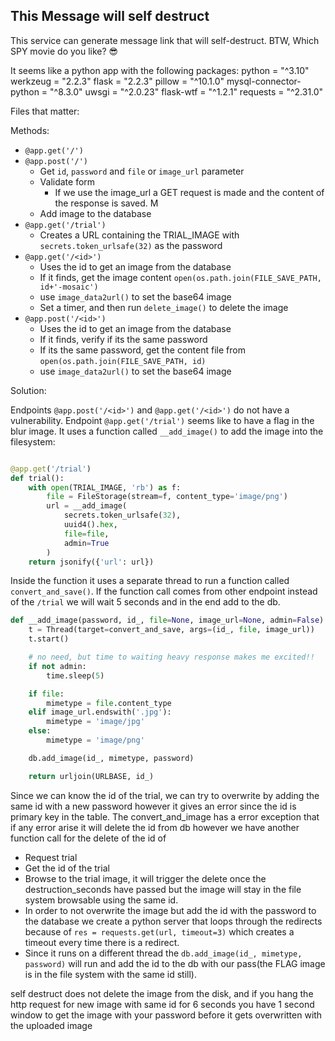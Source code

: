 ## This Message will self destruct

This service can generate message link that will self-destruct. BTW, Which SPY movie do you like? 😎

It seems like a python app with the following packages:
python = "^3.10"
werkzeug = "2.2.3"
flask = "2.2.3"
pillow = "^10.1.0"
mysql-connector-python = "^8.3.0"
uwsgi = "^2.0.23"
flask-wtf = "^1.2.1"
requests = "^2.31.0"


Files that matter:


Methods:
- `@app.get('/')`
- `@app.post('/')`
    - Get `id`, `password` and `file` or `image_url` parameter
    - Validate form
      - If we use the image_url a GET request is made and the content of the response is saved. M
    - Add image to the database
- `@app.get('/trial')`
    - Creates a URL containing the TRIAL_IMAGE with `secrets.token_urlsafe(32)` as the password
- `@app.get('/<id>')`
    - Uses the id to get an image from the database
    - If it finds, get the image content `open(os.path.join(FILE_SAVE_PATH, id+'-mosaic')`
    - use `image_data2url()` to set the base64 image
    - Set a timer, and then run `delete_image()` to delete the image
- `@app.post('/<id>')`
    - Uses the id to get an image from the database
    - If it finds, verify if its the same password
    - If its the same password, get the content file from `open(os.path.join(FILE_SAVE_PATH, id)`
    - use `image_data2url()` to set the base64 image

Solution:

Endpoints `@app.post('/<id>')` and `@app.get('/<id>')` do not have a vulnerability.
Endpoint `@app.get('/trial')` seems like to have a flag in the blur image. It uses a function called `__add_image()` to add the image into the filesystem:

```py

@app.get('/trial')
def trial():
    with open(TRIAL_IMAGE, 'rb') as f:
        file = FileStorage(stream=f, content_type='image/png')
        url = __add_image(
            secrets.token_urlsafe(32),
            uuid4().hex,
            file=file,
            admin=True
        )
    return jsonify({'url': url})
``` 

Inside the function it uses a separate thread to run a function called `convert_and_save()`.
If the function call comes from other endpoint instead of the `/trial` we will wait 5 seconds and in the end add to the db. 


```py
def __add_image(password, id_, file=None, image_url=None, admin=False):
    t = Thread(target=convert_and_save, args=(id_, file, image_url))
    t.start()

    # no need, but time to waiting heavy response makes me excited!!
    if not admin:
        time.sleep(5)

    if file:
        mimetype = file.content_type
    elif image_url.endswith('.jpg'):
        mimetype = 'image/jpg'
    else:
        mimetype = 'image/png'

    db.add_image(id_, mimetype, password)

    return urljoin(URLBASE, id_)
```

Since we can know the id of the trial, we can try to overwrite by adding the same id with a new password however it gives an error since the id is primary key in the table. The convert_and_image has a error exception that if any error arise it will delete the id from db however we have another function call for the delete of the id of 


- Request trial
- Get the id of the trial
- Browse to the trial image, it will trigger the delete once the destruction_seconds have passed but the image will stay in the file system browsable using the same id.
- In order to not overwrite the image but add the id with the password to the database we create a python server that loops through the redirects because of `res = requests.get(url, timeout=3)` which creates a timeout every time there is a redirect.
- Since it runs on a different thread the `db.add_image(id_, mimetype, password)` will run and add the id to the db with our pass(the FLAG image is in the file system with the same id still).





self destruct does not delete the image from the disk, and if you hang the http request for new image with same id for 6 seconds you have 1 second window to get the image with your password before it gets overwritten with the uploaded image